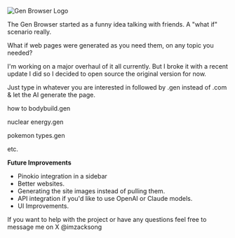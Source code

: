 ![Gen Browser Logo](https://github.com/user-attachments/assets/6576e8dd-f2d9-4513-8e95-10462c675403)

The Gen Browser started as a funny idea talking with friends. A "what if" scenario really. 

What if web pages were generated as you need them, on any topic you needed?

I'm working on a major overhaul of it all currently. But I broke it with a recent update I did so I decided to open source the original version for now.

Just type in whatever you are interested in followed by .gen instead of .com & let the AI generate the page.

how to bodybuild.gen 

nuclear energy.gen

pokemon types.gen

etc.

**Future Improvements**
- Pinokio integration in a sidebar
- Better websites.
- Generating the site images instead of pulling them.
- API integration if you'd like to use OpenAI or Claude models.
- UI Improvements.


If you want to help with the project or have any questions feel free to message me on X @imzacksong
